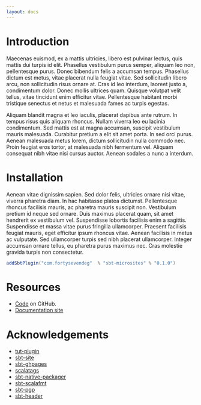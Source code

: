 ```yaml
---
layout: docs
---
```


# Introduction

Maecenas euismod, ex a mattis ultricies, libero est pulvinar lectus, quis mattis dui turpis id elit. Phasellus vestibulum purus semper, aliquam leo non, pellentesque purus. Donec bibendum felis a accumsan tempus. Phasellus dictum est metus, vitae placerat nulla feugiat vitae. Sed sollicitudin libero arcu, non sollicitudin risus ornare at. Cras id leo interdum, laoreet justo a, condimentum dolor. Donec mollis ultrices quam. Quisque volutpat velit tellus, vitae tincidunt enim efficitur vitae. Pellentesque habitant morbi tristique senectus et netus et malesuada fames ac turpis egestas.

Aliquam blandit magna et leo iaculis, placerat dapibus ante rutrum. In tempus risus quis aliquam rhoncus. Nullam viverra leo eu lacinia condimentum. Sed mattis est at magna accumsan, suscipit vestibulum mauris malesuada. Curabitur pretium a elit sit amet porta. In sed orci purus. Aenean malesuada metus lorem, dictum sollicitudin nulla commodo nec. Proin feugiat eros tortor, at malesuada nibh fermentum vel. Aliquam consequat nibh vitae nisi cursus auctor. Aenean sodales a nunc a interdum.

# Installation

Aenean vitae dignissim sapien. Sed dolor felis, ultricies ornare nisi vitae, viverra pharetra diam. In hac habitasse platea dictumst. Pellentesque rhoncus facilisis mauris, ac pharetra mauris suscipit non. Vestibulum pretium id neque sed ornare. Duis maximus placerat quam, sit amet hendrerit ex vestibulum vel. Suspendisse lobortis facilisis enim a sagittis. Suspendisse et massa vitae purus fringilla ullamcorper. Praesent facilisis feugiat mauris, eget efficitur ipsum rhoncus vitae. Aenean facilisis in metus ac vulputate. Sed ullamcorper turpis sed nibh placerat ullamcorper. Integer accumsan ornare tellus, eu pharetra purus maximus nec. Cras molestie gravida turpis non consectetur.

```scala
addSbtPlugin("com.fortysevendeg"  % "sbt-microsites" % "0.1.0")
```

# Resources

- [Code](https://github.com/47deg/sbt-microsites) on GitHub.
- [Documentation site](http://47deg.github.io/sbt-microsite/)

# Acknowledgements

* [tut-plugin](https://github.com/tpolecat/tut)
* [sbt-site](https://github.com/sbt/sbt-site)
* [sbt-ghpages](https://github.com/sbt/sbt-ghpages)
* [scalatags](https://github.com/lihaoyi/scalatags)
* [sbt-native-packager](https://github.com/sbt/sbt-native-packager)
* [sbt-scalafmt](https://github.com/olafurpg/scalafmt)
* [sbt-pgp](https://github.com/sbt/sbt-pgp)
* [sbt-header](https://github.com/sbt/sbt-header)